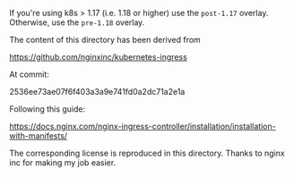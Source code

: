 If you're using k8s > 1.17 (i.e. 1.18 or higher) use the `post-1.17` overlay. Otherwise, use the
`pre-1.18` overlay.

The content of this directory has been derived from

https://github.com/nginxinc/kubernetes-ingress

At commit:

2536ee73ae07f6f403a3a9e741fd0a2dc71a2e1a

Following this guide:

https://docs.nginx.com/nginx-ingress-controller/installation/installation-with-manifests/

The corresponding license is reproduced in this directory. Thanks to nginx inc for making my job
easier.
